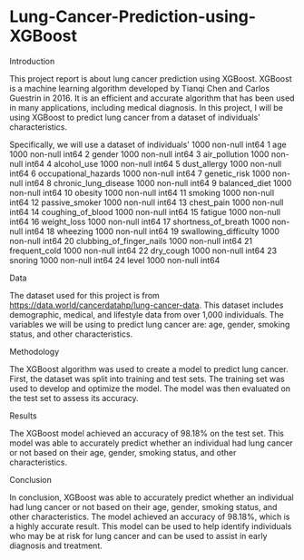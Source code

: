 # Lung-Cancer-Prediction-using-XGBoost


Introduction

This project report is about lung cancer prediction using XGBoost. XGBoost is a machine learning algorithm developed by Tianqi Chen and Carlos Guestrin 
in 2016. It is an efficient and accurate algorithm that has been used in many applications, including medical diagnosis. 
In this project, I will be using XGBoost to predict lung cancer from a dataset of individuals' characteristics. 

Specifically, we will use a dataset of individuals' 1000 non-null   int64
 1   age                       1000 non-null   int64
 2   gender                    1000 non-null   int64
 3   air_pollution             1000 non-null   int64
 4   alcohol_use               1000 non-null   int64
 5   dust_allergy              1000 non-null   int64
 6   occupational_hazards      1000 non-null   int64
 7   genetic_risk              1000 non-null   int64
 8   chronic_lung_disease      1000 non-null   int64
 9   balanced_diet             1000 non-null   int64
 10  obesity                   1000 non-null   int64
 11  smoking                   1000 non-null   int64
 12  passive_smoker            1000 non-null   int64
 13  chest_pain                1000 non-null   int64
 14  coughing_of_blood         1000 non-null   int64
 15  fatigue                   1000 non-null   int64
 16  weight_loss               1000 non-null   int64
 17  shortness_of_breath       1000 non-null   int64
 18  wheezing                  1000 non-null   int64
 19  swallowing_difficulty     1000 non-null   int64
 20  clubbing_of_finger_nails  1000 non-null   int64
 21  frequent_cold             1000 non-null   int64
 22  dry_cough                 1000 non-null   int64
 23  snoring                   1000 non-null   int64
 24  level                     1000 non-null   int64 
 
Data

The dataset used for this project is from https://data.world/cancerdatahp/lung-cancer-data. 
This dataset includes demographic, medical, and lifestyle data from over 1,000 individuals. The variables we will be using to predict lung cancer are: age, gender, smoking status, and other characteristics.

Methodology

The XGBoost algorithm was used to create a model to predict lung cancer. First, the dataset was split into training and test sets. 
The training set was used to develop and optimize the model. The model was then evaluated on the test set to assess its accuracy.

Results

The XGBoost model achieved an accuracy of 98.18% on the test set. This model was able to accurately predict whether an individual had lung cancer or not based on their age, gender, smoking status, and other characteristics.

Conclusion

In conclusion, XGBoost was able to accurately predict whether an individual had lung cancer or not based on their age, gender, smoking status, and other characteristics. 
The model achieved an accuracy of 98.18%, which is a highly accurate result. This model can be used to help identify individuals who may be at risk for lung cancer and can be used to assist in early diagnosis and treatment.
